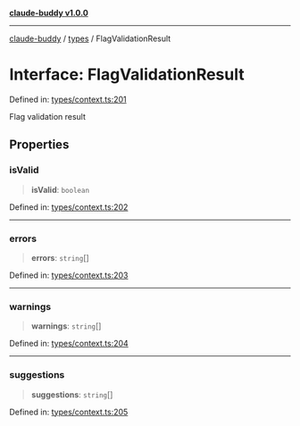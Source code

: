 [**claude-buddy v1.0.0**](../../README.md)

***

[claude-buddy](../../modules.md) / [types](../README.md) / FlagValidationResult

# Interface: FlagValidationResult

Defined in: [types/context.ts:201](https://github.com/gsetsero/assistant-integration/blob/911ddf7680199ad668404c191ed66335473fdc65/claude-buddy/src/types/context.ts#L201)

Flag validation result

## Properties

### isValid

> **isValid**: `boolean`

Defined in: [types/context.ts:202](https://github.com/gsetsero/assistant-integration/blob/911ddf7680199ad668404c191ed66335473fdc65/claude-buddy/src/types/context.ts#L202)

***

### errors

> **errors**: `string`[]

Defined in: [types/context.ts:203](https://github.com/gsetsero/assistant-integration/blob/911ddf7680199ad668404c191ed66335473fdc65/claude-buddy/src/types/context.ts#L203)

***

### warnings

> **warnings**: `string`[]

Defined in: [types/context.ts:204](https://github.com/gsetsero/assistant-integration/blob/911ddf7680199ad668404c191ed66335473fdc65/claude-buddy/src/types/context.ts#L204)

***

### suggestions

> **suggestions**: `string`[]

Defined in: [types/context.ts:205](https://github.com/gsetsero/assistant-integration/blob/911ddf7680199ad668404c191ed66335473fdc65/claude-buddy/src/types/context.ts#L205)
